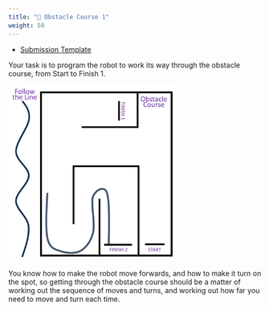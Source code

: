 ```yaml
---
title: "📝 Obstacle Course 1"
weight: 50
---
```

- [Submission Template](ObstacleCourse.pptx)

Your task is to program the robot to work its way through the obstacle course, from Start to Finish 1.

<img src="obstacleCourse.jpg" alt="course map" style="max-height: 25em;">

You know how to make the robot move forwards, and how to make it turn on the spot, so getting through the obstacle course should be a matter of working out the sequence of moves and turns, and working out how far you need to move and turn each time.